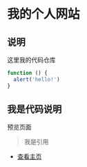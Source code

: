 # 我的个人网站

## 说明
这里我的代码仓库
```js
function () {
  alert('hello!')
}
```

## 我是代码说明
预览页面

> 我是引用

- [查看主页](https://sxsdhr.github.io/)
